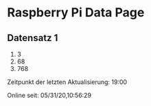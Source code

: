 
# Raspberry Pi Data Page
## Datensatz 1
1. 3
2. 68
3. 768

Zeitpunkt der letzten Aktualisierung: 19:00

Online seit: 05/31/20,10:56:29
    